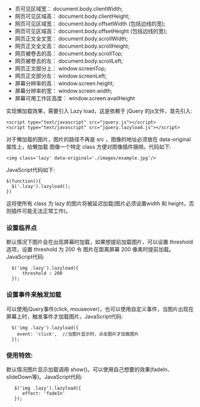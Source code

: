 - 页可见区域宽： document.body.clientWidth;
- 网页可见区域高： document.body.clientHeight;
- 网页可见区域宽： document.body.offsetWidth (包括边线的宽);
- 网页可见区域高： document.body.offsetHeight (包括边线的宽);
- 网页正文全文宽： document.body.scrollWidth;
- 网页正文全文高： document.body.scrollHeight;
- 网页被卷去的高： document.body.scrollTop;
- 网页被卷去的左： document.body.scrollLeft;
- 网页正文部分上： window.screenTop;
- 网页正文部分左： window.screenLeft;
- 屏幕分辨率的高： window.screen.height;
- 屏幕分辨率的宽： window.screen.width;
- 屏幕可用工作区高度： window.screen.availHeight

实现懒加载效果，需要引入 Lazy load，这是依赖于 jQuery 的js文件，首先引入:
```
<script type="text/javascript" src="jquery.js"></script>
<script type="text/javascript" src="jquery.lazyload.js"></script>
```
对于懒加载的图片，图片的路径不再是 src ，图像的地址必须放在 data-original 属性上，给懒加载
图像一个特定 class 方便对图像插件捆绑。代码如下:
```
<img class='lazy' data-original='./images/example.jpg'/>
```
JavaScript代码如下:
```
$(function(){
  $('.lzay').lazyload(); 
})
```
这将使所有 class 为 lazy 的图片将被延迟加载(图片必须设置width 和 height，否则插件可能无法正常工作)。
### 设置临界点
默认情况下图片会在出现屏幕时加载，如果想提前加载图片，可以设置 threshold 选项，设置 threshold 为 200 令
图片在距离屏幕 200 像素时提前加载。JavaScript代码:
```
  $('img .lazy').lazyload({
      threshold : 200
  });
```
### 设置事件来触发加载
可以使用jQuery事件(click, mouseover)，也可以使用自定义事件，当图片出现在屏幕上时，触发事件才加载图片。JavaScript代码:
```
  $('img .lazy').lazyload({
    event: 'click',  //当图片显示时，点击图片才加载图片
  });
```
### 使用特效:
默认情况图片显示加载调用 show()。可以使用自己想要的效果(fadeIn、slideDown等)。JavaScript代码:
```
   $('img .lazy').lazyload({
      effect: 'fadeIn'
   });
```
